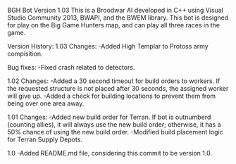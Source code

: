 BGH Bot Version 1.03
This is a Broodwar AI developed in C++ using Visual Studio Community 2013, BWAPI, and the BWEM library. This bot is designed for play on the Big Game Hunters map, and can play all three races in the game.

Version History:
1.03
Changes:
-Added High Templar to Protoss army compisition.

Bug fixes:
-Fixed crash related to detectors.

1.02
Changes:
-Added a 30 second timeout for build orders to workers. If the requested structure is not placed after 30 seconds, the assigned worker will give up.
-Added a check for building locations to prevent them from being over one area away.

1.01
Changes:
-Added new build order for Terran. If bot is outnumberd (counting allies), it will always use the new build order; otherwise, it has a 50% chance of using the new build order.
-Modified build placement logic for Terran Supply Depots.

1.0
-Added README.md file, considering this commit to be version 1.0.
